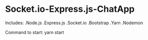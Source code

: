 # Socket.io-Express.js-ChatApp

Includes:
.Node.js
.Express.js
.Socket.io
.Bootstrap
.Yarn
.Nodemon

Command to start:
  yarn start
